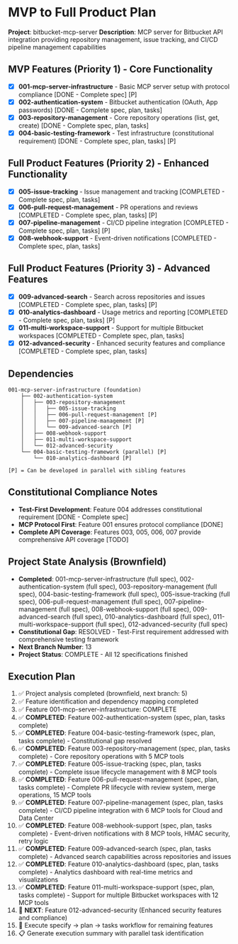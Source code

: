 # MVP to Full Product Plan

**Project**: bitbucket-mcp-server
**Description**: MCP server for Bitbucket API integration providing repository management, issue tracking, and CI/CD pipeline management capabilities

## MVP Features (Priority 1) - Core Functionality
- [x] **001-mcp-server-infrastructure** - Basic MCP server setup with protocol compliance [DONE - Complete spec] [P]
- [x] **002-authentication-system** - Bitbucket authentication (OAuth, App passwords) [DONE - Complete spec, plan, tasks]
- [x] **003-repository-management** - Core repository operations (list, get, create) [DONE - Complete spec, plan, tasks]
- [x] **004-basic-testing-framework** - Test infrastructure (constitutional requirement) [DONE - Complete spec, plan, tasks] [P]

## Full Product Features (Priority 2) - Enhanced Functionality  
- [x] **005-issue-tracking** - Issue management and tracking [COMPLETED - Complete spec, plan, tasks]
- [x] **006-pull-request-management** - PR operations and reviews [COMPLETED - Complete spec, plan, tasks] [P]
- [x] **007-pipeline-management** - CI/CD pipeline integration [COMPLETED - Complete spec, plan, tasks] [P] 
- [x] **008-webhook-support** - Event-driven notifications [COMPLETED - Complete spec, plan, tasks]

## Full Product Features (Priority 3) - Advanced Features
- [x] **009-advanced-search** - Search across repositories and issues [COMPLETED - Complete spec, plan, tasks] [P]
- [x] **010-analytics-dashboard** - Usage metrics and reporting [COMPLETED - Complete spec, plan, tasks] [P]
- [x] **011-multi-workspace-support** - Support for multiple Bitbucket workspaces [COMPLETED - Complete spec, plan, tasks]
- [x] **012-advanced-security** - Enhanced security features and compliance [COMPLETED - Complete spec, plan, tasks]

## Dependencies
```
001-mcp-server-infrastructure (foundation)
    ├── 002-authentication-system 
    │   ├── 003-repository-management
    │   │   ├── 005-issue-tracking
    │   │   ├── 006-pull-request-management [P]
    │   │   ├── 007-pipeline-management [P]
    │   │   └── 009-advanced-search [P]
    │   ├── 008-webhook-support
    │   ├── 011-multi-workspace-support
    │   └── 012-advanced-security
    └── 004-basic-testing-framework (parallel) [P]
        └── 010-analytics-dashboard [P]

[P] = Can be developed in parallel with sibling features
```

## Constitutional Compliance Notes
- **Test-First Development**: Feature 004 addresses constitutional requirement [DONE - Complete spec]
- **MCP Protocol First**: Feature 001 ensures protocol compliance [DONE]
- **Complete API Coverage**: Features 003, 005, 006, 007 provide comprehensive API coverage [TODO]

## Project State Analysis (Brownfield)
- **Completed**: 001-mcp-server-infrastructure (full spec), 002-authentication-system (full spec), 003-repository-management (full spec), 004-basic-testing-framework (full spec), 005-issue-tracking (full spec), 006-pull-request-management (full spec), 007-pipeline-management (full spec), 008-webhook-support (full spec), 009-advanced-search (full spec), 010-analytics-dashboard (full spec), 011-multi-workspace-support (full spec), 012-advanced-security (full spec)
- **Constitutional Gap**: RESOLVED - Test-First requirement addressed with comprehensive testing framework
- **Next Branch Number**: 13
- **Project Status**: COMPLETE - All 12 specifications finished

## Execution Plan
1. ✅ Project analysis completed (brownfield, next branch: 5)
2. ✅ Feature identification and dependency mapping completed  
3. ✅ Feature 001-mcp-server-infrastructure: COMPLETE
4. ✅ **COMPLETED**: Feature 002-authentication-system (spec, plan, tasks complete)
5. ✅ **COMPLETED**: Feature 004-basic-testing-framework (spec, plan, tasks complete) - Constitutional gap resolved
6. ✅ **COMPLETED**: Feature 003-repository-management (spec, plan, tasks complete) - Core repository operations with 5 MCP tools
7. ✅ **COMPLETED**: Feature 005-issue-tracking (spec, plan, tasks complete) - Complete issue lifecycle management with 8 MCP tools
8. ✅ **COMPLETED**: Feature 006-pull-request-management (spec, plan, tasks complete) - Complete PR lifecycle with review system, merge operations, 15 MCP tools
9. ✅ **COMPLETED**: Feature 007-pipeline-management (spec, plan, tasks complete) - CI/CD pipeline integration with 6 MCP tools for Cloud and Data Center
10. ✅ **COMPLETED**: Feature 008-webhook-support (spec, plan, tasks complete) - Event-driven notifications with 8 MCP tools, HMAC security, retry logic
11. ✅ **COMPLETED**: Feature 009-advanced-search (spec, plan, tasks complete) - Advanced search capabilities across repositories and issues
12. ✅ **COMPLETED**: Feature 010-analytics-dashboard (spec, plan, tasks complete) - Analytics dashboard with real-time metrics and visualizations
13. ✅ **COMPLETED**: Feature 011-multi-workspace-support (spec, plan, tasks complete) - Support for multiple Bitbucket workspaces with 12 MCP tools
14. 🔄 **NEXT**: Feature 012-advanced-security (Enhanced security features and compliance)
15. 🔄 Execute specify → plan → tasks workflow for remaining features
16. 📋 Generate execution summary with parallel task identification